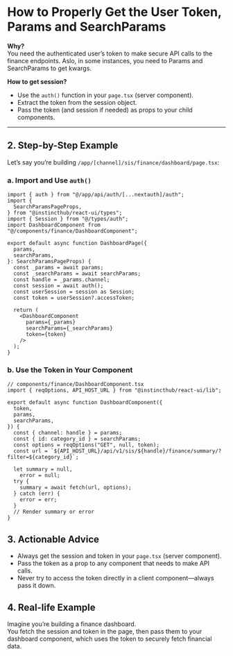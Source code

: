 # How to Properly Get the User Token, Params and SearchParams

**Why?**  
You need the authenticated user’s token to make secure API calls to the finance endpoints. Aslo, in some instances, you need to Params and SearchParams to get kwargs.

**How to get session?**

- Use the `auth()` function in your `page.tsx` (server component).
- Extract the token from the session object.
- Pass the token (and session if needed) as props to your child components.

---

## 2. Step-by-Step Example

Let’s say you’re building `/app/[channel]/sis/finance/dashboard/page.tsx`:

### a. Import and Use `auth()`

```tsx
import { auth } from "@/app/api/auth/[...nextauth]/auth";
import {
  SearchParamsPageProps,
} from "@instincthub/react-ui/types";
import { Session } from "@/types/auth";
import DashboardComponent from "@/components/finance/DashboardComponent";

export default async function DashboardPage({
  params,
  searchParams,
}: SearchParamsPageProps) {
  const _params = await params;
  const _searchParams = await searchParams;
  const handle = _params.channel;
  const session = await auth();
  const userSession = session as Session;
  const token = userSession?.accessToken;

  return (
    <DashboardComponent
      params={_params}
      searchParams={_searchParams}
      token={token}
    />
  );
}
```

### b. Use the Token in Your Component

```tsx
// components/finance/DashboardComponent.tsx
import { reqOptions, API_HOST_URL } from "@instincthub/react-ui/lib";

export default async function DashboardComponent({
  token,
  params,
  searchParams,
}) {
  const { channel: handle } = params;
  const { id: category_id } = searchParams;
  const options = reqOptions("GET", null, token);
  const url = `${API_HOST_URL}/api/v1/sis/${handle}/finance/summary/?filter=${category_id}`;

  let summary = null,
    error = null;
  try {
    summary = await fetch(url, options);
  } catch (err) {
    error = err;
  }
  // Render summary or error
}
```

## 3. Actionable Advice

- Always get the session and token in your `page.tsx` (server component).
- Pass the token as a prop to any component that needs to make API calls.
- Never try to access the token directly in a client component—always pass it down.

## 4. Real-life Example

Imagine you’re building a finance dashboard.  
You fetch the session and token in the page, then pass them to your dashboard component, which uses the token to securely fetch financial data.
